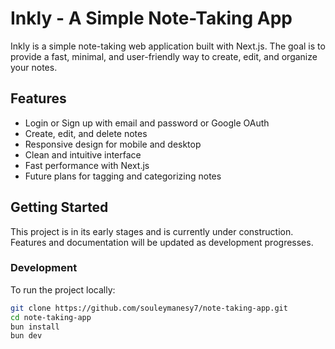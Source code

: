 # Inkly - A Simple Note-Taking App

Inkly is a simple note-taking web application built with Next.js. The goal is to provide a fast, minimal, and user-friendly way to create, edit, and organize your notes.

## Features

- Login or Sign up with email and password or Google OAuth
- Create, edit, and delete notes
- Responsive design for mobile and desktop
- Clean and intuitive interface
- Fast performance with Next.js
- Future plans for tagging and categorizing notes

## Getting Started

This project is in its early stages and is currently under construction. Features and documentation will be updated as development progresses.

### Development

To run the project locally:

```bash
git clone https://github.com/souleymanesy7/note-taking-app.git
cd note-taking-app
bun install
bun dev
```
